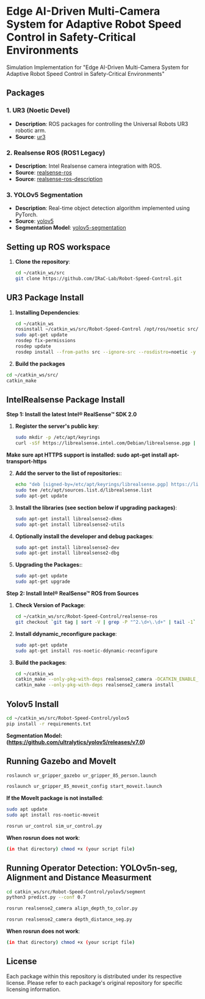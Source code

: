 # Edge AI-Driven Multi-Camera System for Adaptive Robot Speed Control in Safety-Critical Environments
 Simulation Implementation for "Edge AI-Driven Multi-Camera System for Adaptive Robot Speed Control in Safety-Critical Environments"


## Packages

### 1. UR3 (Noetic Devel)
- **Description**: ROS packages for controlling the Universal Robots UR3 robotic arm.
- **Source**: [ur3](https://github.com/cambel/ur3.git)

### 2. Realsense ROS (ROS1 Legacy)
- **Description**: Intel Realsense camera integration with ROS.
- **Source**: [realsense-ros](https://github.com/IntelRealSense/realsense-ros/tree/ros1-legacy)
- **Source**: [realsense-ros-description](https://github.com/issaiass/realsense2_description)
  
### 3. YOLOv5 Segmentation
- **Description**: Real-time object detection algorithm implemented using PyTorch.
- **Source**: [yolov5](https://github.com/ultralytics/yolov5)
- **Segmentation Model**: [yolov5-segmentation](https://github.com/ultralytics/yolov5/releases/v7.0)


## Setting up ROS workspace

1. **Clone the repository**:

    ```bash
    cd ~/catkin_ws/src
    git clone https://github.com/IRaC-Lab/Robot-Speed-Control.git
    ```

## UR3 Package Install

1. **Installing Dependencies**:

    ```bash
    cd ~/catkin_ws
    rosinstall ~/catkin_ws/src/Robot-Speed-Control /opt/ros/noetic src/Robot-Speed-Control/ur3/dependencies.rosinstall
    sudo apt-get update
    rosdep fix-permissions
    rosdep update
    rosdep install --from-paths src --ignore-src --rosdistro=noetic -y
    ```

2. **Build the packages**

```bash
cd ~/catkin_ws/src/
catkin_make
```
    
## IntelRealsense Package Install

**Step 1: Install the latest Intel® RealSense™ SDK 2.0**

1. **Register the server's public key**:

    ```bash
    sudo mkdir -p /etc/apt/keyrings
    curl -sSf https://librealsense.intel.com/Debian/librealsense.pgp | sudo tee /etc/apt/keyrings/librealsense.pgp > /dev/null
    ```
**Make sure apt HTTPS support is installed: sudo apt-get install apt-transport-https**
    
2. **Add the server to the list of repositories:**:

    ```bash
    echo "deb [signed-by=/etc/apt/keyrings/librealsense.pgp] https://librealsense.intel.com/Debian/apt-repo `lsb_release -cs` main" | \
    sudo tee /etc/apt/sources.list.d/librealsense.list
    sudo apt-get update
    ```

3. **Install the libraries (see section below if upgrading packages)**:

    ```bash
    sudo apt-get install librealsense2-dkms
    sudo apt-get install librealsense2-utils
    ```
    
4. **Optionally install the developer and debug packages**:

    ```bash
    sudo apt-get install librealsense2-dev
    sudo apt-get install librealsense2-dbg
    ```
    
5. **Upgrading the Packages:**:

    ```bash
    sudo apt-get update
    sudo apt-get upgrade
    ```
    
**Step 2: Install Intel® RealSense™ ROS from Sources**

1. **Check Version of Package**:

    ```bash
    cd ~/catkin_ws/src/Robot-Speed-Control/realsense-ros
    git checkout `git tag | sort -V | grep -P "^2.\d+\.\d+" | tail -1`
    ```

2. **Install ddynamic_reconfigure package**:

    ```bash
    sudo apt-get update
    sudo apt-get install ros-noetic-ddynamic-reconfigure
    ```

3. **Build the packages**:

    ```bash
    cd ~/catkin_ws
    catkin_make --only-pkg-with-deps realsense2_camera -DCATKIN_ENABLE_TESTING=False -DCMAKE_BUILD_TYPE=Release
    catkin_make --only-pkg-with-deps realsense2_camera install
    ```

## Yolov5 Install

```bash
cd ~/catkin_ws/src/Robot-Speed-Control/yolov5
pip install -r requirements.txt
```
**Segmentation Model: (https://github.com/ultralytics/yolov5/releases/v7.0)**


## Running Gazebo and MoveIt

```bash
roslaunch ur_gripper_gazebo ur_gripper_85_person.launch
```
    
```bash
roslaunch ur_gripper_85_moveit_config start_moveit.launch
```

**If the MoveIt package is not installed**:
```bash
sudo apt update
sudo apt install ros-noetic-moveit
```

```bash
rosrun ur_control sim_ur_control.py
```

**When rosrun does not work**:
```bash
(in that directory) chmod +x (your script file)
```

## Running Operator Detection: YOLOv5n-seg, Alignment and Distance Measurment

```bash
cd catkin_ws/src/Robot-Speed-Control/yolov5/segment
python3 predict.py --conf 0.7
```
    
```bash
rosrun realsense2_camera align_depth_to_color.py
```

```bash
rosrun realsense2_camera depth_distance_seg.py
```

**When rosrun does not work**:
```bash
(in that directory) chmod +x (your script file)
```


## License

Each package within this repository is distributed under its respective license. Please refer to each package's original repository for specific licensing information.
